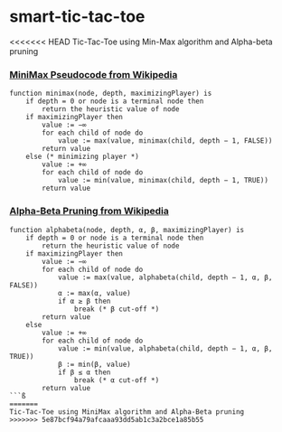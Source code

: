 # smart-tic-tac-toe
<<<<<<< HEAD
Tic-Tac-Toe using Min-Max algorithm and Alpha-beta pruning

### [MiniMax Pseudocode from Wikipedia](https://en.wikipedia.org/wiki/Minimax)
```
function minimax(node, depth, maximizingPlayer) is
    if depth = 0 or node is a terminal node then
        return the heuristic value of node
    if maximizingPlayer then
        value := −∞
        for each child of node do
            value := max(value, minimax(child, depth − 1, FALSE))
        return value
    else (* minimizing player *)
        value := +∞
        for each child of node do
            value := min(value, minimax(child, depth − 1, TRUE))
        return value
```

### [Alpha-Beta Pruning from Wikipedia](https://en.wikipedia.org/wiki/Alpha%E2%80%93beta_pruning)
```
function alphabeta(node, depth, α, β, maximizingPlayer) is
    if depth = 0 or node is a terminal node then
        return the heuristic value of node
    if maximizingPlayer then
        value := −∞
        for each child of node do
            value := max(value, alphabeta(child, depth − 1, α, β, FALSE))
            α := max(α, value)
            if α ≥ β then
                break (* β cut-off *)
        return value
    else
        value := +∞
        for each child of node do
            value := min(value, alphabeta(child, depth − 1, α, β, TRUE))
            β := min(β, value)
            if β ≤ α then
                break (* α cut-off *)
        return value
```ß
=======
Tic-Tac-Toe using MiniMax algorithm and Alpha-Beta pruning
>>>>>>> 5e87bcf94a79afcaaa93dd5ab1c3a2bce1a85b55
